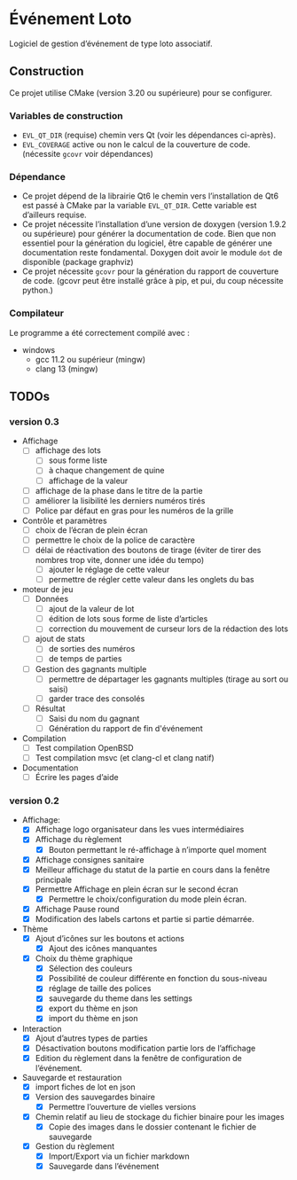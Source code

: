 # Événement Loto

Logiciel de gestion d’événement de type loto associatif.

## Construction

Ce projet utilise CMake (version 3.20 ou supérieure) pour se configurer.

### Variables de construction

* `EVL_QT_DIR` (requise) chemin vers Qt (voir les dépendances ci-après).
* `EVL_COVERAGE` active ou non le calcul de la couverture de code.
  (nécessite `gcovr` voir dépendances)

### Dépendance

* Ce projet dépend de la librairie Qt6 le chemin vers l’installation de Qt6 est passé à CMake par la
  variable `EVL_QT_DIR`. Cette variable est d’ailleurs requise.
* Ce projet nécessite l’installation d’une version de doxygen (version 1.9.2 ou supérieure) pour générer la
  documentation de code. Bien que non essentiel pour la génération du logiciel, être capable de générer une
  documentation reste fondamental. Doxygen doit avoir le module `dot` de disponible (package graphviz)
* Ce projet nécessite `gcovr` pour la génération du rapport de couverture de code. (gcovr peut être installé grâce à
  pip, et pui, du coup nécessite python.)

### Compilateur

Le programme a été correctement compilé avec :

* windows
  * gcc 11.2 ou supérieur (mingw)
  * clang 13 (mingw)

## TODOs

### version 0.3

* Affichage
  * [ ] affichage des lots
    * [ ] sous forme liste
    * [ ] à chaque changement de quine
    * [ ] affichage de la valeur
  * [ ] affichage de la phase dans le titre de la partie
  * [ ] améliorer la lisibilité les derniers numéros tirés
  * [ ] Police par défaut en gras pour les numéros de la grille
* Contrôle et paramètres
  * [ ] choix de l’écran de plein écran
  * [ ] permettre le choix de la police de caractère
  * [ ] délai de réactivation des boutons de tirage (éviter de tirer des nombres trop vite, donner une idée du tempo)
    * [ ] ajouter le réglage de cette valeur
    * [ ] permettre de régler cette valeur dans les onglets du bas
* moteur de jeu
  * [ ] Données
    * [ ] ajout de la valeur de lot
    * [ ] édition de lots sous forme de liste d’articles
    * [ ] correction du mouvement de curseur lors de la rédaction des lots
  * [ ] ajout de stats
    * [ ] de sorties des numéros
    * [ ] de temps de parties
  * [ ] Gestion des gagnants multiple
    * [ ] permettre de départager les gagnants multiples (tirage au sort ou saisi)
    * [ ] garder trace des consolés
  * [ ] Résultat
    * [ ] Saisi du nom du gagnant
    * [ ] Génération du rapport de fin d'événement
* Compilation
  * [ ] Test compilation OpenBSD
  * [ ] Test compilation msvc (et clang-cl et clang natif)
* Documentation
  * [ ] Écrire les pages d’aide

### version 0.2

* Affichage:
  * [X] Affichage logo organisateur dans les vues intermédiaires
  * [X] Affichage du règlement
    * [X] Bouton permettant le ré-affichage à n’importe quel moment
  * [X] Affichage consignes sanitaire
  * [X] Meilleur affichage du statut de la partie en cours dans la fenêtre principale
  * [X] Permettre Affichage en plein écran sur le second écran
    * [X] Permettre le choix/configuration du mode plein écran.
  * [X] Affichage Pause round
  * [x] Modification des labels cartons et partie si partie démarrée.
* Thème
  * [X] Ajout d’icônes sur les boutons et actions
    * [X] Ajout des icônes manquantes
  * [X] Choix du thème graphique
    * [X] Sélection des couleurs
    * [X] Possibilité de couleur différente en fonction du sous-niveau
    * [X] réglage de taille des polices
    * [X] sauvegarde du theme dans les settings
    * [X] export du thème en json
    * [X] import du thème en json
* Interaction
  * [X] Ajout d’autres types de parties
  * [x] Désactivation boutons modification partie lors de l’affichage
  * [X] Edition du règlement dans la fenêtre de configuration de l’événement.
* Sauvegarde et restauration
  * [X] import fiches de lot en json
  * [X] Version des sauvegardes binaire
    * [X] Permettre l’ouverture de vielles versions
  * [X] Chemin relatif au lieu de stockage du fichier binaire pour les images
    * [X] Copie des images dans le dossier contenant le fichier de sauvegarde
  * [X] Gestion du règlement
    * [X] Import/Export via un fichier markdown
    * [X] Sauvegarde dans l’événement